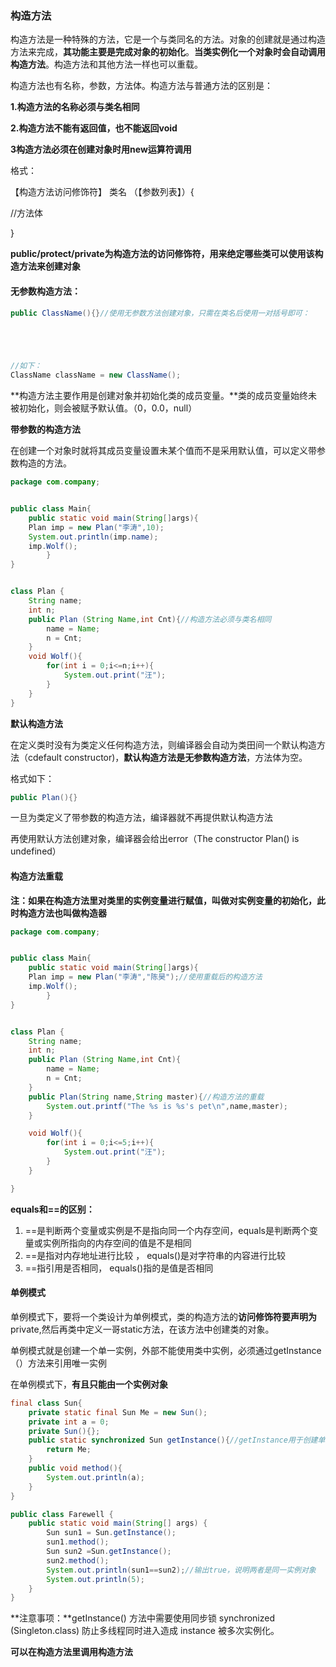 ### **构造方法**



 构造方法是一种特殊的方法，它是一个与类同名的方法。对象的创建就是通过构造方法来完成，**其功能主要是完成对象的初始化**。**当类实例化一个对象时会自动调用构造方法**。构造方法和其他方法一样也可以重载。 



构造方法也有名称，参数，方法体。构造方法与普通方法的区别是：

**1.构造方法的名称必须与类名相同**

**2.构造方法不能有返回值，也不能返回void**

**3构造方法必须在创建对象时用new运算符调用**



格式：

【构造方法访问修饰符】 类名 （【参数列表】）{

//方法体

}



**public/protect/private为构造方法的访问修饰符，用来绝定哪些类可以使用该构造方法来创建对象**



#### 无参数构造方法：

```java
public ClassName(){}//使用无参数方法创建对象，只需在类名后使用一对括号即可：





//如下：
ClassName className = new ClassName();
```

**构造方法主要作用是创建对象并初始化类的成员变量。**类的成员变量始终未被初始化，则会被赋予默认值。（0，0.0，null）

**带参数的构造方法**

在创建一个对象时就将其成员变量设置未某个值而不是采用默认值，可以定义带参数构造的方法。

```java
package com.company;


public class Main{
    public static void main(String[]args){
    Plan imp = new Plan("李涛",10);
    System.out.println(imp.name);
    imp.Wolf();
        }
}


class Plan {
    String name;
    int n;
    public Plan (String Name,int Cnt){//构造方法必须与类名相同
        name = Name;
        n = Cnt;
    }
    void Wolf(){
        for(int i = 0;i<=n;i++){
            System.out.print("汪");
        }
    }
}

```

**默认构造方法**

在定义类时没有为类定义任何构造方法，则编译器会自动为类田间一个默认构造方法（cdefault constructor)，**默认构造方法是无参数构造方法**，方法体为空。

格式如下：

```java
public Plan(){} 
```

一旦为类定义了带参数的构造方法，编译器就不再提供默认构造方法

再使用默认方法创建对象，编译器会给出error（The constructor Plan() is undefined）

#### 构造方法重载

**注：如果在构造方法里对类里的实例变量进行赋值，叫做对实例变量的初始化，此时构造方法也叫做构造器**

```java
package com.company;


public class Main{
    public static void main(String[]args){
    Plan imp = new Plan("李涛","陈昊");//使用重载后的构造方法
    imp.Wolf();
        }
}


class Plan {
    String name;
    int n;
    public Plan (String Name,int Cnt){
        name = Name;
        n = Cnt;
    }
    public Plan(String name,String master){//构造方法的重载
        System.out.printf("The %s is %s's pet\n",name,master);
    }

    void Wolf(){
        for(int i = 0;i<=5;i++){
            System.out.print("汪");
        }
    }

}

```

**equals和==的区别：**

1.  ==是判断两个变量或实例是不是指向同一个内存空间，equals是判断两个变量或实例所指向的内存空间的值是不是相同 
2.  ==是指对内存地址进行比较 ， equals()是对字符串的内容进行比较
3.  ==指引用是否相同， equals()指的是值是否相同  

#### 单例模式

单例模式下，要将一个类设计为单例模式，类的构造方法的**访问修饰符要声明为**private,然后再类中定义一哥static方法，在该方法中创建类的对象。

单例模式就是创建一个单一实例，外部不能使用类中实例，必须通过getInstance（）方法来引用唯一实例

在单例模式下，**有且只能由一个实例对象**

```java
final class Sun{
    private static final Sun Me = new Sun();
    private int a = 0;
    private Sun(){};
    public static synchronized Sun getInstance(){//getInstance用于创建单例模式对象，类似new，但要在单例模式里要用这个
        return Me;
    }
    public void method(){
        System.out.println(a);
    }
}

public class Farewell {
    public static void main(String[] args) {
        Sun sun1 = Sun.getInstance();
        sun1.method();
        Sun sun2 =Sun.getInstance();
        sun2.method();
        System.out.println(sun1==sun2);//输出true，说明两者是同一实例对象
        System.out.println(5);
    }
}


```

**注意事项：**getInstance() 方法中需要使用同步锁 synchronized (Singleton.class) 防止多线程同时进入造成 instance 被多次实例化。

**可以在构造方法里调用构造方法**